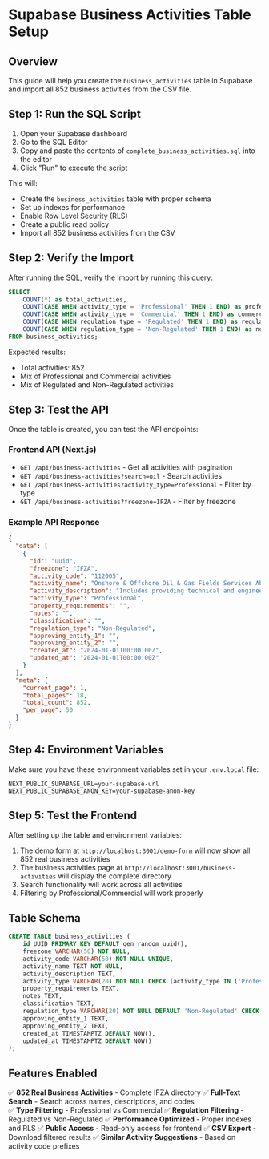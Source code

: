 # Supabase Business Activities Table Setup

## Overview
This guide will help you create the `business_activities` table in Supabase and import all 852 business activities from the CSV file.

## Step 1: Run the SQL Script

1. Open your Supabase dashboard
2. Go to the SQL Editor
3. Copy and paste the contents of `complete_business_activities.sql` into the editor
4. Click "Run" to execute the script

This will:
- Create the `business_activities` table with proper schema
- Set up indexes for performance
- Enable Row Level Security (RLS)
- Create a public read policy
- Import all 852 business activities from the CSV

## Step 2: Verify the Import

After running the SQL, verify the import by running this query:

```sql
SELECT 
    COUNT(*) as total_activities,
    COUNT(CASE WHEN activity_type = 'Professional' THEN 1 END) as professional_count,
    COUNT(CASE WHEN activity_type = 'Commercial' THEN 1 END) as commercial_count,
    COUNT(CASE WHEN regulation_type = 'Regulated' THEN 1 END) as regulated_count,
    COUNT(CASE WHEN regulation_type = 'Non-Regulated' THEN 1 END) as non_regulated_count
FROM business_activities;
```

Expected results:
- Total activities: 852
- Mix of Professional and Commercial activities
- Mix of Regulated and Non-Regulated activities

## Step 3: Test the API

Once the table is created, you can test the API endpoints:

### Frontend API (Next.js)
- `GET /api/business-activities` - Get all activities with pagination
- `GET /api/business-activities?search=oil` - Search activities
- `GET /api/business-activities?activity_type=Professional` - Filter by type
- `GET /api/business-activities?freezone=IFZA` - Filter by freezone

### Example API Response
```json
{
  "data": [
    {
      "id": "uuid",
      "freezone": "IFZA",
      "activity_code": "112005",
      "activity_name": "Onshore & Offshore Oil & Gas Fields Services Abroad",
      "activity_description": "Includes providing technical and engineering services...",
      "activity_type": "Professional",
      "property_requirements": "",
      "notes": "",
      "classification": "",
      "regulation_type": "Non-Regulated",
      "approving_entity_1": "",
      "approving_entity_2": "",
      "created_at": "2024-01-01T00:00:00Z",
      "updated_at": "2024-01-01T00:00:00Z"
    }
  ],
  "meta": {
    "current_page": 1,
    "total_pages": 18,
    "total_count": 852,
    "per_page": 50
  }
}
```

## Step 4: Environment Variables

Make sure you have these environment variables set in your `.env.local` file:

```env
NEXT_PUBLIC_SUPABASE_URL=your-supabase-url
NEXT_PUBLIC_SUPABASE_ANON_KEY=your-supabase-anon-key
```

## Step 5: Test the Frontend

After setting up the table and environment variables:

1. The demo form at `http://localhost:3001/demo-form` will now show all 852 real business activities
2. The business activities page at `http://localhost:3001/business-activities` will display the complete directory
3. Search functionality will work across all activities
4. Filtering by Professional/Commercial will work properly

## Table Schema

```sql
CREATE TABLE business_activities (
    id UUID PRIMARY KEY DEFAULT gen_random_uuid(),
    freezone VARCHAR(50) NOT NULL,
    activity_code VARCHAR(50) NOT NULL UNIQUE,
    activity_name TEXT NOT NULL,
    activity_description TEXT,
    activity_type VARCHAR(20) NOT NULL CHECK (activity_type IN ('Professional', 'Commercial')),
    property_requirements TEXT,
    notes TEXT,
    classification TEXT,
    regulation_type VARCHAR(20) NOT NULL DEFAULT 'Non-Regulated' CHECK (regulation_type IN ('Regulated', 'Non-Regulated')),
    approving_entity_1 TEXT,
    approving_entity_2 TEXT,
    created_at TIMESTAMPTZ DEFAULT NOW(),
    updated_at TIMESTAMPTZ DEFAULT NOW()
);
```

## Features Enabled

✅ **852 Real Business Activities** - Complete IFZA directory
✅ **Full-Text Search** - Search across names, descriptions, and codes  
✅ **Type Filtering** - Professional vs Commercial
✅ **Regulation Filtering** - Regulated vs Non-Regulated
✅ **Performance Optimized** - Proper indexes and RLS
✅ **Public Access** - Read-only access for frontend
✅ **CSV Export** - Download filtered results
✅ **Similar Activity Suggestions** - Based on activity code prefixes

